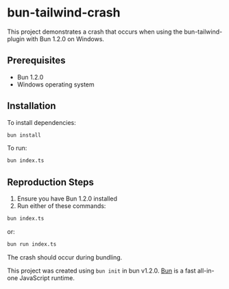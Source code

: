 # bun-tailwind-crash

This project demonstrates a crash that occurs when using the bun-tailwind-plugin with Bun 1.2.0 on Windows.

## Prerequisites

- Bun 1.2.0
- Windows operating system

## Installation

To install dependencies:

```bash
bun install
```

To run:

```bash
bun index.ts
```

## Reproduction Steps

1. Ensure you have Bun 1.2.0 installed
2. Run either of these commands:

```bash
bun index.ts
```

or:

```bash
bun run index.ts
```


The crash should occur during bundling.

This project was created using `bun init` in bun v1.2.0. [Bun](https://bun.sh) is a fast all-in-one JavaScript runtime.
